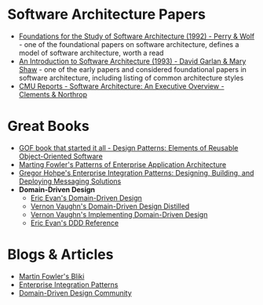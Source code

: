 # Software Architecture Papers
* [Foundations for the Study of Software Architecture (1992) - Perry & Wolf](http://users.ece.utexas.edu/~perry/work/papers/swa-sen.pdf) - one of the foundational papers on software architecture, defines a model of software architecture, worth a read
* [An Introduction to Software Architecture (1993) - David Garlan & Mary Shaw](http://www.cs.cmu.edu/afs/cs/project/vit/ftp/pdf/intro_softarch.pdf) - one of the early papers and considered foundational papers in software architecture, including listing of common architecture styles
* [CMU Reports - Software Architecture: An Executive Overview - Clements & Northrop](https://resources.sei.cmu.edu/asset_files/TechnicalReport/1996_005_001_16457.pdf)

# Great Books
* [GOF book that started it all - Design Patterns: Elements of Reusable Object-Oriented Software](https://www.amazon.com/Design-Patterns-Object-Oriented-Addison-Wesley-Professional-ebook/dp/B000SEIBB8)
* [Marting Fowler's Patterns of Enterprise Application Architecture](https://www.amazon.com/Patterns-Enterprise-Application-Architecture-Martin/dp/0321127420)
* [Gregor Hohpe's Enterprise Integration Patterns: Designing, Building, and Deploying Messaging Solutions](https://www.amazon.com/Enterprise-Integration-Patterns-Designing-Deploying/dp/0321200683)
* **Domain-Driven Design**
  * [Eric Evan's Domain-Driven Design](https://www.amazon.com/Domain-Driven-Design-Tackling-Complexity-Software/dp/0321125215)
  * [Vernon Vaughn's Domain-Driven Design Distilled](https://www.amazon.com/Domain-Driven-Design-Distilled-Vaughn-Vernon/dp/0134434420)
  * [Vernon Vaughn's Implementing Domain-Driven Design](http://www.amazon.com/Implementing-Domain-Driven-Design-Vaughn-Vernon/dp/0321834577)
  * [Eric Evan's DDD Reference](https://domainlanguage.com/wp-content/uploads/2016/05/DDD_Reference_2015-03.pdf)

# Blogs & Articles
* [Martin Fowler's Bliki](https://martinfowler.com/bliki/)
* [Enterprise Integration Patterns](https://www.enterpriseintegrationpatterns.com/)
* [Domain-Driven Design Community](https://dddcommunity.org/)
